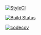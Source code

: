[![StyleCI](https://styleci.io/repos/107100338/shield?branch=master)](https://styleci.io/repos/107100338)

[![Build Status](https://travis-ci.org/kajsataipale/Continuous-Integration.svg?branch=master)](https://travis-ci.org/kajsataipale/Continuous-Integration)

[![codecov](https://codecov.io/gh/kajsataipale/Continuous-Integration/branch/master/graph/badge.svg)](https://codecov.io/gh/kajsataipale/Continuous-Integration)
